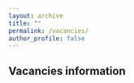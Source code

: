 ```yaml
---
layout: archive
title: ""
permalink: /vacancies/
author_profile: false
---
```


Vacancies information
---------------------
